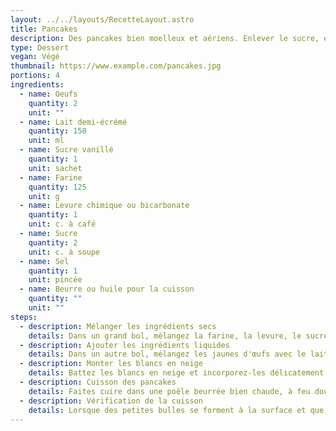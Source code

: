 ```yaml
---
layout: ../../layouts/RecetteLayout.astro
title: Pancakes
description: Des pancakes bien moelleux et aériens. Enlever le sucre, et ça fait des supers blinis !
type: Dessert
vegan: Végé
thumbnail: https://www.example.com/pancakes.jpg
portions: 4
ingredients:
  - name: Oeufs
    quantity: 2
    unit: ""
  - name: Lait demi-écrémé
    quantity: 150
    unit: ml
  - name: Sucre vanillé
    quantity: 1
    unit: sachet
  - name: Farine
    quantity: 125
    unit: g
  - name: Levure chimique ou bicarbonate
    quantity: 1
    unit: c. à café
  - name: Sucre
    quantity: 2
    unit: c. à soupe
  - name: Sel
    quantity: 1
    unit: pincée
  - name: Beurre ou huile pour la cuisson
    quantity: ""
    unit: ""
steps:
  - description: Mélanger les ingrédients secs
    details: Dans un grand bol, mélangez la farine, la levure, le sucre, une pincée de sel et le sucre vanillé.
  - description: Ajouter les ingrédients liquides
    details: Dans un autre bol, mélangez les jaunes d'œufs avec le lait puis incorporez-les aux ingrédients secs pour obtenir une pâte épaisse. Laissez reposer 15 à 30 minutes au frigo.
  - description: Monter les blancs en neige
    details: Battez les blancs en neige et incorporez-les délicatement à la pâte. Si tu en as une grande quantité, incorpore les en deux ou trois fois.
  - description: Cuisson des pancakes
    details: Faites cuire dans une poêle beurrée bien chaude, à feu doux/moyen, environ 1 minute de chaque côté.
  - description: Vérification de la cuisson
    details: Lorsque des petites bulles se forment à la surface et que les bords sont dorés, retournez le pancake.
---
```

